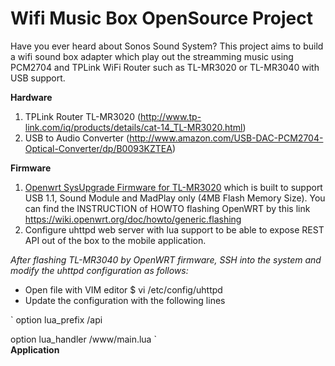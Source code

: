# Wifi Music Box OpenSource Project
Have you ever heard about Sonos Sound System? This project aims to build a wifi sound box adapter which play out the streamming music using PCM2704 and TPLink WiFi Router such as TL-MR3020 or TL-MR3040 with USB support.

**Hardware**

1. TPLink Router TL-MR3020 (http://www.tp-link.com/iq/products/details/cat-14_TL-MR3020.html)
2. USB to Audio Converter (http://www.amazon.com/USB-DAC-PCM2704-Optical-Converter/dp/B0093KZTEA)

**Firmware**

1. [Openwrt SysUpgrade Firmware for TL-MR3020](https://github.com/cuongquay/project-wifi-music-box/blob/master/openwrt/firmware/openwrt-ar71xx-generic-tl-mr3020-v1-squashfs-sysupgrade.bin) which is built to support USB 1.1, Sound Module and MadPlay only (4MB Flash Memory Size). You can find the INSTRUCTION of HOWTO flashing OpenWRT by this link https://wiki.openwrt.org/doc/howto/generic.flashing
2. Configure uhttpd web server with lua support to be able to expose REST API out of the box to the mobile application.

*After flashing TL-MR3040 by OpenWRT firmware, SSH into the system and modify the uhttpd configuration as follows:*

- Open file with VIM editor $ vi /etc/config/uhttpd
- Update the configuration with the following lines
 
`
option lua_prefix       /api

option lua_handler      /www/main.lua
`    
**Application**
 

